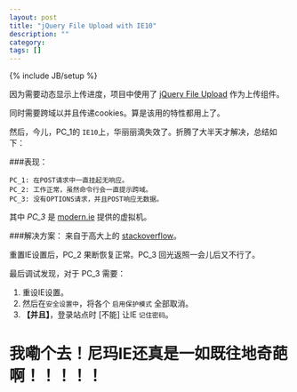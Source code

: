 ```yaml
---
layout: post
title: "jQuery File Upload with IE10"
description: ""
category: 
tags: []
---
```

{% include JB/setup %}

因为需要动态显示上传进度，项目中使用了 [jQuery File Upload][jfu] 作为上传组件。

同时需要跨域以并且传递cookies。算是该用的特性都用上了。

然后，今儿，PC_1的 `IE10`上，华丽丽滴失效了。折腾了大半天才解决，总结如下：

###表现：

	PC_1: 在POST请求中一直挂起无响应。
	PC_2: 工作正常，虽然命令行会一直提示跨域。
	PC_3: 没有OPTIONS请求，并且POST响应无数据。

其中 *PC_3* 是 [modern.ie][modern] 提供的虚拟机。

###解决方案：
来自于高大上的 [stackoverflow][#1]。 

重置IE设置后，PC_2 果断恢复正常。PC_3 回光返照一会儿后又不行了。

最后调试发现，对于 PC_3 需要：

1. 重设IE设置。
2. 然后在`安全设置中`，将各个 `启用保护模式` 全部取消。
3. **【并且】**，登录站点时 [不能] 让IE `记住密码`。

# 我嘞个去！尼玛IE还真是一如既往地奇葩啊！！！！！



[jfu]: http://blueimp.github.io/jQuery-File-Upload/
[#1]: http://stackoverflow.com/questions/16976079/jquery-file-upload-stuck-in-pending-state-with-ie10-zero-byte-file
[modern]: http://www.modern.ie/zh-cn